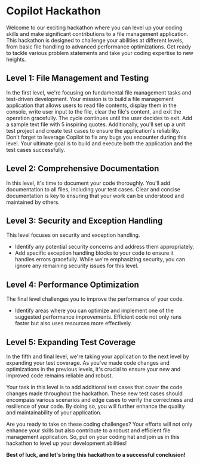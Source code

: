 # Copilot Hackathon

Welcome to our exciting hackathon where you can level up your coding skills and make significant contributions to a file management application. This hackathon is designed to challenge your abilities at different levels, from basic file handling to advanced performance optimizations. Get ready to tackle various problem statements and take your coding expertise to new heights.

## Level 1: File Management and Testing

In the first level, we're focusing on fundamental file management tasks and test-driven development. Your mission is to build a file management application that allows users to read file contents, display them in the console, write user input to the file, clear the file's content, and exit the operation gracefully. The cycle continues until the user decides to exit. Add a sample text file with 5 inspiring quotes. Additionally, you'll set up a unit test project and create test cases to ensure the application's reliability. Don't forget to leverage Copilot to fix any bugs you encounter during this level. Your ultimate goal is to build and execute both the application and the test cases successfully.

## Level 2: Comprehensive Documentation

In this level, it's time to document your code thoroughly. You'll add documentation to all files, including your test cases. Clear and concise documentation is key to ensuring that your work can be understood and maintained by others.

## Level 3: Security and Exception Handling

This level focuses on security and exception handling. 
   - Identify any potential security concerns and address them appropriately.
   - Add specific exception handling blocks to your code to ensure it handles errors gracefully.
While we're emphasizing security, you can ignore any remaining security issues for this level.

## Level 4: Performance Optimization

The final level challenges you to improve the performance of your code. 
   - Identify areas where you can optimize and implement one of the suggested performance improvements.
Efficient code not only runs faster but also uses resources more effectively.

## Level 5: Expanding Test Coverage

In the fifth and final level, we're taking your application to the next level by expanding your test coverage. As you've made code changes and optimizations in the previous levels, it's crucial to ensure your new and improved code remains reliable and robust.

Your task in this level is to add additional test cases that cover the code changes made throughout the hackathon. These new test cases should encompass various scenarios and edge cases to verify the correctness and resilience of your code. By doing so, you will further enhance the quality and maintainability of your application.


Are you ready to take on these coding challenges? Your efforts will not only enhance your skills but also contribute to a robust and efficient file management application. So, put on your coding hat and join us in this hackathon to level up your development abilities! 

**Best of luck, and let's bring this hackathon to a successful conclusion!**

